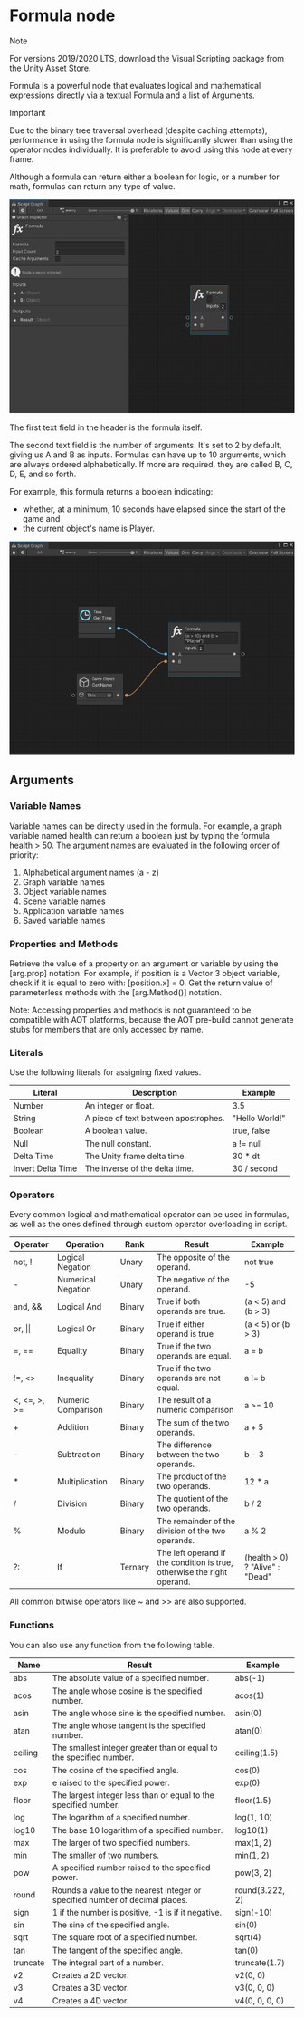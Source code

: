 # Formula node

> [!NOTE]
> For versions 2019/2020 LTS, download the Visual Scripting package from
> the [Unity Asset Store](https://assetstore.unity.com/packages/tools/visual-bolt-163802).

Formula is a powerful node that evaluates logical and mathematical expressions directly via a textual Formula and a list
of Arguments.

> [!IMPORTANT]
> Due to the binary tree traversal overhead (despite caching attempts), performance in using the formula node is
> significantly slower than using the operator nodes individually. It is preferable to avoid using this node at every
> frame.

Although a formula can return either a boolean for logic, or a number for math, formulas can return any type of value.

![](images/vs-formula-node.png)

The first text field in the header is the formula itself.

The second text field is the number of arguments. It's set to 2 by default, giving us A and B as inputs. Formulas can
have up to 10 arguments, which are always ordered alphabetically. If more are required, they are called B, C, D, E, and
so forth.

For example, this formula returns a boolean indicating:

- whether, at a minimum, 10 seconds have elapsed since the start of the game and
- the current object's name is Player.

![](images/vs-formula-node-example.png)

## Arguments

### Variable Names

Variable names can be directly used in the formula. For example, a graph variable named health can return a boolean just
by typing the formula health &gt; 50. The argument names are evaluated in the following order of priority:

1. Alphabetical argument names (a - z)
2. Graph variable names
3. Object variable names
4. Scene variable names
5. Application variable names
6. Saved variable names

### Properties and Methods

Retrieve the value of a property on an argument or variable by using the \[arg.prop\] notation. For example, if position
is a Vector 3 object variable, check if it is equal to zero with: \[position.x\] = 0. Get the return value of
parameterless methods with the \[arg.Method()\] notation.

Note: Accessing properties and methods is not guaranteed to be compatible with AOT platforms, because the AOT pre-build
cannot generate stubs for members that are only accessed by name.

### Literals

Use the following literals for assigning fixed values.

| Literal           | Description                          | Example        |
|-------------------|--------------------------------------|----------------|
| Number            | An integer or float.                 | 3.5            |
| String            | A piece of text between apostrophes. | "Hello World!" |
| Boolean           | A boolean value.                     | true, false    |
| Null              | The null constant.                   | a != null      |
| Delta Time        | The Unity frame delta time.          | 30 \* dt       |
| Invert Delta Time | The inverse of the delta time.       | 30 / second    |

### Operators

Every common logical and mathematical operator can be used in formulas, as well as the ones defined through custom
operator overloading in script.

| Operator         | Operation          | Rank    | Result                                                                  | Example                          |
|------------------|--------------------|---------|-------------------------------------------------------------------------|----------------------------------|
| not, !           | Logical Negation   | Unary   | The opposite of the operand.                                            | not true                         |
| \-               | Numerical Negation | Unary   | The negative of the operand.                                            | -5                               |
| and, &&          | Logical And        | Binary  | True if both operands are true.                                         | (a \< 5) and (b \> 3)            |
| or, \|\|         | Logical Or         | Binary  | True if either operand is true                                          | (a \< 5) or (b \> 3)             |
| =, ==            | Equality           | Binary  | True if the two operands are equal.                                     | a = b                            |
| !=, \<\>         | Inequality         | Binary  | True if the two operands are not equal.                                 | a != b                           |
| \<, \<=, \>, \>= | Numeric Comparison | Binary  | The result of a numeric comparison                                      | a \>= 10                         |
| \+               | Addition           | Binary  | The sum of the two operands.                                            | a + 5                            |
| \-               | Subtraction        | Binary  | The difference between the two operands.                                | b - 3                            |
| \*               | Multiplication     | Binary  | The product of the two operands.                                        | 12 \* a                          |
| /                | Division           | Binary  | The quotient of the two operands.                                       | b / 2                            |
| %                | Modulo             | Binary  | The remainder of the division of the two operands.                      | a % 2                            |
| ?:               | If                 | Ternary | The left operand if the condition is true, otherwise the right operand. | (health \> 0) ? "Alive" : "Dead" |

All common bitwise operators like \~ and &gt;&gt; are also supported.

### Functions

You can also use any function from the following table.

| Name     | Result                                                                       | Example         |
|----------|------------------------------------------------------------------------------|-----------------|
| abs      | The absolute value of a specified number.                                    | abs(-1)         |
| acos     | The angle whose cosine is the specified number.                              | acos(1)         |
| asin     | The angle whose sine is the specified number.                                | asin(0)         |
| atan     | The angle whose tangent is the specified number.                             | atan(0)         |
| ceiling  | The smallest integer greater than or equal to the specified number.          | ceiling(1.5)    |
| cos      | The cosine of the specified angle.                                           | cos(0)          |
| exp      | e raised to the specified power.                                             | exp(0)          |
| floor    | The largest integer less than or equal to the specified number.              | floor(1.5)      |
| log      | The logarithm of a specified number.                                         | log(1, 10)      |
| log10    | The base 10 logarithm of a specified number.                                 | log10(1)        |
| max      | The larger of two specified numbers.                                         | max(1, 2)       |
| min      | The smaller of two numbers.                                                  | min(1, 2)       |
| pow      | A specified number raised to the specified power.                            | pow(3, 2)       |
| round    | Rounds a value to the nearest integer or specified number of decimal places. | round(3.222, 2) |
| sign     | 1 if the number is positive, -1 is if it negative.                           | sign(-10)       |
| sin      | The sine of the specified angle.                                             | sin(0)          |
| sqrt     | The square root of a specified number.                                       | sqrt(4)         |
| tan      | The tangent of the specified angle.                                          | tan(0)          |
| truncate | The integral part of a number.                                               | truncate(1.7)   |
| v2       | Creates a 2D vector.                                                         | v2(0, 0)        |
| v3       | Creates a 3D vector.                                                         | v3(0, 0, 0)     |
| v4       | Creates a 4D vector.                                                         | v4(0, 0, 0, 0)  |
